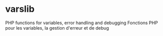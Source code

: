 # varslib
PHP functions for variables, error handling and debugging
Fonctions PHP pour les variables, la gestion d'erreur et de debug
